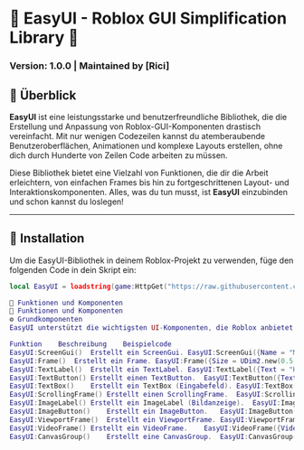 # 🌟 EasyUI - Roblox GUI Simplification Library 🌟

### Version: 1.0.0 | Maintained by [Rici]

## 🚀 Überblick

**EasyUI** ist eine leistungsstarke und benutzerfreundliche Bibliothek, die die Erstellung und Anpassung von Roblox-GUI-Komponenten drastisch vereinfacht. Mit nur wenigen Codezeilen kannst du atemberaubende Benutzeroberflächen, Animationen und komplexe Layouts erstellen, ohne dich durch Hunderte von Zeilen Code arbeiten zu müssen.

Diese Bibliothek bietet eine Vielzahl von Funktionen, die dir die Arbeit erleichtern, von einfachen Frames bis hin zu fortgeschrittenen Layout- und Interaktionskomponenten. Alles, was du tun musst, ist **EasyUI** einzubinden und schon kannst du loslegen!

---

## 🔧 Installation

Um die EasyUI-Bibliothek in deinem Roblox-Projekt zu verwenden, füge den folgenden Code in dein Skript ein:

```lua
local EasyUI = loadstring(game:HttpGet("https://raw.githubusercontent.com/RiCIcom/repository/main/EasyUI.lua"))()

📝 Funktionen und Komponenten
📑 Funktionen und Komponenten
⚙️ Grundkomponenten
EasyUI unterstützt die wichtigsten UI-Komponenten, die Roblox anbietet. Hier ist eine Übersicht aller Funktionen:

Funktion	Beschreibung	Beispielcode
EasyUI:ScreenGui()	Erstellt ein ScreenGui.	EasyUI:ScreenGui({Name = "MyScreenGui"})
EasyUI:Frame()	Erstellt ein Frame.	EasyUI:Frame({Size = UDim2.new(0.5, 0, 0.5, 0)})
EasyUI:TextLabel()	Erstellt ein TextLabel.	EasyUI:TextLabel({Text = "Hallo"})
EasyUI:TextButton()	Erstellt einen TextButton.	EasyUI:TextButton({Text = "Klick mich"})
EasyUI:TextBox()	Erstellt ein TextBox (Eingabefeld).	EasyUI:TextBox({Text = "Gib etwas ein..."})
EasyUI:ScrollingFrame()	Erstellt einen ScrollingFrame.	EasyUI:ScrollingFrame({CanvasSize = UDim2.new(0, 0, 2, 0)})
EasyUI:ImageLabel()	Erstellt ein ImageLabel (Bildanzeige).	EasyUI:ImageLabel({Image = "rbxassetid://123456"})
EasyUI:ImageButton()	Erstellt ein ImageButton.	EasyUI:ImageButton({Image = "rbxassetid://123456"})
EasyUI:ViewportFrame()	Erstellt ein ViewportFrame.	EasyUI:ViewportFrame({})
EasyUI:VideoFrame()	Erstellt ein VideoFrame.	EasyUI:VideoFrame({Video = "rbxassetid://654321"})
EasyUI:CanvasGroup()	Erstellt eine CanvasGroup.	EasyUI:CanvasGroup({})
